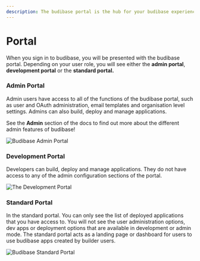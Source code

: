 ```yaml
---
description: The budibase portal is the hub for your budibase experience.
---
```


# Portal

When you sign in to budibase, you will be presented with the budibase portal. Depending on your user role, you will see either the **admin portal**, **development portal** or the **standard portal.**

### Admin Portal

Admin users have access to all of the functions of the budibase portal, such as user and OAuth administration, email templates and organisation level settings. Admins can also build, deploy and manage applications.

See the **Admin** section of the docs to find out more about the different admin features of budibase!

![Budibase Admin Portal](../../.gitbook/assets/screenshot-2021-05-25-at-08.06.29.png)

### Development Portal

Developers can build, deploy and manage applications. They do not have access to any of the admin configuration sections of the portal. 

![The Development Portal](../../.gitbook/assets/screenshot-2021-05-25-at-08.10.36.png)

### Standard Portal

In the standard portal. You can only see the list of deployed applications that you have access to. You will not see the user administration options, dev apps or deployment options that are available in development or admin mode. The standard portal acts as a landing page or dashboard for users to use budibase apps created by builder users.

![Budibase Standard Portal](../../.gitbook/assets/screenshot-2021-05-25-at-07.41.11.png)


